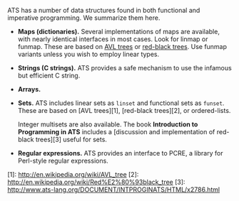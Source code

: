 ATS has a number of data structures found in both functional and imperative
programming. We summarize them here.

  - **Maps (dictionaries).** Several implementations of maps are available,
    with nearly identical interfaces in most cases. Look for linmap or
    funmap. These are based on [AVL
    trees](http://en.wikipedia.org/wiki/AVL_tree) or [red-black
    trees](http://en.wikipedia.org/wiki/Red%E2%80%93black_tree). Use funmap
    variants unless you wish to employ linear types.
  - **Strings (C strings).** ATS provides a safe mechanism to use the
    infamous but efficient C string.
  - **Arrays.**
  - **Sets.** ATS includes linear sets as `linset` and functional sets as
    `funset`. These are based on [AVL trees][1], [red-black trees][2], or
    ordered-lists.

    Integer multisets are also available. The book **Introduction to Programming in ATS** includes a [discussion and implementation of red-black trees][3] useful for sets.

  - **Regular expressions.** ATS provides an interface to PCRE, a library
    for Perl-style regular expressions.

[1]: http://en.wikipedia.org/wiki/AVL_tree [2]:
http://en.wikipedia.org/wiki/Red%E2%80%93black_tree [3]:
http://www.ats-lang.org/DOCUMENT/INTPROGINATS/HTML/x2786.html
